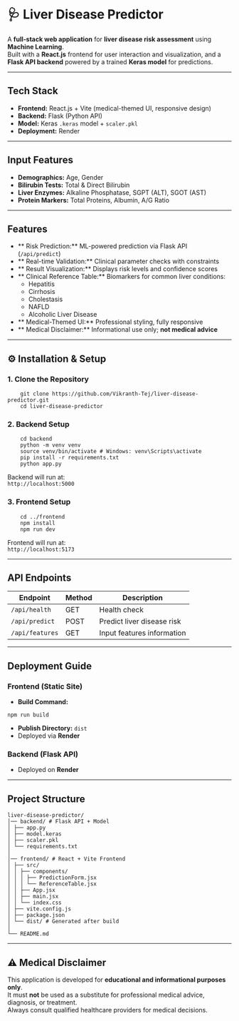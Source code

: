 # 🩺 Liver Disease Predictor

A **full‑stack web application** for **liver disease risk assessment** using **Machine Learning**.  
Built with a **React.js** frontend for user interaction and visualization, and a **Flask API backend** powered by a trained **Keras model** for predictions.

---

##  Tech Stack
- **Frontend:** React.js + Vite (medical-themed UI, responsive design)  
- **Backend:** Flask (Python API)  
- **Model:** Keras `.keras` model + `scaler.pkl`  
- **Deployment:** Render 

---

##  Input Features
- **Demographics:** Age, Gender  
- **Bilirubin Tests:** Total & Direct Bilirubin  
- **Liver Enzymes:** Alkaline Phosphatase, SGPT (ALT), SGOT (AST)  
- **Protein Markers:** Total Proteins, Albumin, A/G Ratio  

---

##  Features
- ** Risk Prediction:** ML-powered prediction via Flask API (`/api/predict`)  
- ** Real-time Validation:** Clinical parameter checks with constraints  
- ** Result Visualization:** Displays risk levels and confidence scores  
- ** Clinical Reference Table:** Biomarkers for common liver conditions:  
  - Hepatitis  
  - Cirrhosis  
  - Cholestasis  
  - NAFLD  
  - Alcoholic Liver Disease  
- ** Medical-Themed UI:** Professional styling, fully responsive  
- ** Medical Disclaimer:** Informational use only; **not medical advice**  

---

## ⚙️ Installation & Setup

### 1. Clone the Repository
```
    git clone https://github.com/Vikranth-Tej/liver-disease-predictor.git
    cd liver-disease-predictor
```

### 2. Backend Setup
```
    cd backend
    python -m venv venv
    source venv/bin/activate # Windows: venv\Scripts\activate
    pip install -r requirements.txt
    python app.py

```
Backend will run at:  
 `http://localhost:5000`

### 3. Frontend Setup
```
    cd ../frontend
    npm install
    npm run dev

```

Frontend will run at:  
 `http://localhost:5173`

---

##  API Endpoints

| Endpoint        | Method | Description                  |
|-----------------|--------|------------------------------|
| `/api/health`   | GET    | Health check                 |
| `/api/predict`  | POST   | Predict liver disease risk   |
| `/api/features` | GET    | Input features information   |

---

##  Deployment Guide

### Frontend (Static Site)
- **Build Command:**  
```
npm run build
```
- **Publish Directory:** `dist`  
- Deployed via **Render**

### Backend (Flask API)
- Deployed on **Render**


---

##  Project Structure
```
liver-disease-predictor/
│── backend/ # Flask API + Model
│ ├── app.py
│ ├── model.keras
│ ├── scaler.pkl
│ └── requirements.txt
│
│── frontend/ # React + Vite Frontend
│ ├── src/
│ │ ├── components/
│ │ │ ├── PredictionForm.jsx
│ │ │ └── ReferenceTable.jsx
│ │ ├── App.jsx
│ │ ├── main.jsx
│ │ └── index.css
│ ├── vite.config.js
│ ├── package.json
│ └── dist/ # Generated after build
│
└── README.md

```
---

## ⚠️ Medical Disclaimer
This application is developed for **educational and informational purposes only**.  
It must **not** be used as a substitute for professional medical advice, diagnosis, or treatment.  
Always consult qualified healthcare providers for medical decisions.



